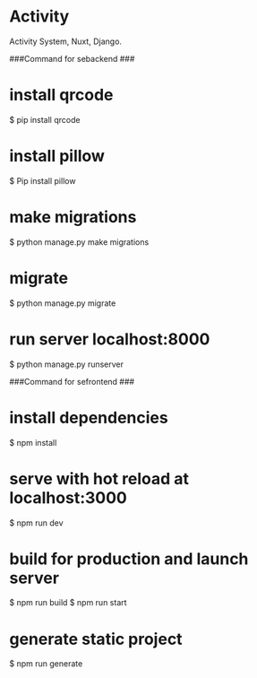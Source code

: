 # Activity
Activity System, Nuxt, Django.

###Command for sebackend ###
# install qrcode
$ pip install qrcode

#  install pillow 
$ Pip install pillow

#  make migrations
$ python manage.py make migrations

#  migrate
$ python manage.py migrate

# run server localhost:8000
$ python manage.py runserver


###Command for sefrontend ###
# install dependencies
$ npm install

# serve with hot reload at localhost:3000
$ npm run dev

# build for production and launch server
$ npm run build
$ npm run start

# generate static project
$ npm run generate

